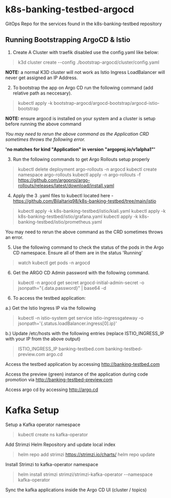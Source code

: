 # k8s-banking-testbed-argocd

GitOps Repo for the services found in the k8s-banking-testbed repository

## Running Bootstrapping ArgoCD & Istio

1. Create A Cluster with traefik disabled use the config.yaml like below:

> k3d cluster create --config ./bootstrap-argocd/cluster/config.yaml

**NOTE:** a normal K3D cluster will not work as Istio Ingress LoadBalancer will never get assigned an IP Address.

2. To bootstrap the app on Argo CD run the following command (add relative path as neccesary).

> kubectl apply -k bootstrap-argocd/argocd-bootstrap/argocd-istio-bootstrap

**NOTE:** ensure argocd is installed on your system and a cluster is setup before running the above command

*You may need to rerun the above command as the Application CRD sometimes throws the following error.*

**'no matches for kind "Application" in version "argoproj.io/v1alpha1"'**

3. Run the following commands to get Argo Rollouts setup properly

> kubectl delete deployment argo-rollouts -n argocd
> kubectl create namespace argo-rollouts
> kubectl apply -n argo-rollouts -f https://github.com/argoproj/argo-rollouts/releases/latest/download/install.yaml

4. Apply the 3 .yaml files to kubectl located here - https://github.com/Bilaltariq98/k8s-banking-testbed/tree/main/istio

> kubectl apply -k k8s-banking-testbed/istio/kiali.yaml
> kubectl apply -k k8s-banking-testbed/istio/grafana.yaml
> kubectl apply -k k8s-banking-testbed/istio/prometheus.yaml

You may need to rerun the above command as the CRD sometimes throws an error.

5. Use the following command to check the status of the pods in the Argo CD namespace. Ensure all of them are in the status 'Running'

> watch kubectl get pods -n argocd

6. Get the ARGO CD Admin password with the following command.

> kubectl -n argocd get secret argocd-initial-admin-secret -o jsonpath="{.data.password}" | base64 -d


6. To access the testbed application:

a.) Get the Istio Ingress IP via the following

> kubectl -n istio-system get service istio-ingressgateway -o jsonpath='{.status.loadBalancer.ingress[0].ip}'

b.) Update /etc/hosts with the following entries (replace ISTIO_INGRESS_IP with your IP from the above output)

> ISTIO_INGRESS_IP banking-testbed.com banking-testbed-preview.com argo.cd

Access the testbed application by accessing http://banking-testbed.com

Access the preview (green) instance of the application during code promotion via http://banking-testbed-preview.com

Access argo cd by accessing http://argo.cd

# Kafka Setup 

Setup a Kafka operator namespace 

> kubectl create ns kafka-operator

Add Strimzi Helm Repository and update local index
 
> helm repo add strimzi https://strimzi.io/charts/ 
> helm repo update 

Install Strimzi to kafka-operator namespace

> helm install strimzi strimzi/strimzi-kafka-operator --namespace kafka-operator

Sync the kafka applications inside the Argo CD UI (cluster / topics) 
